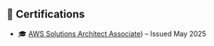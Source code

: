 ## 🧾 Certifications

- 🎓 [AWS Solutions Architect Associate](https://www.credly.com/badges/7024386b-edf2-41d1-b529-bae40ad26475/public_url)) – Issued May 2025
